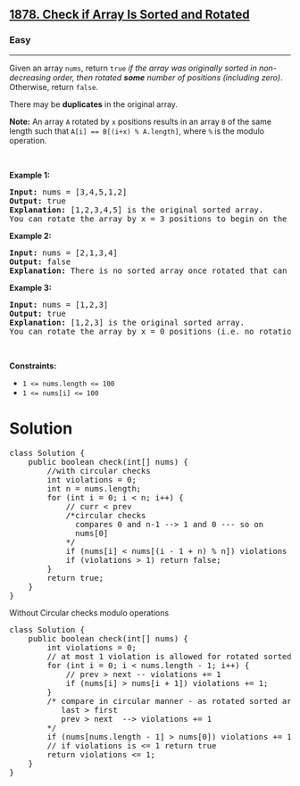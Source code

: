 <h2><a href="https://leetcode.com/problems/check-if-array-is-sorted-and-rotated">1878. Check if Array Is Sorted and Rotated</a></h2>
<h3>Easy</h3>
<hr>
<p>Given an array <code>nums</code>, return <code>true</code><em> if the array was originally sorted in non-decreasing order, then rotated <strong>some</strong> number of positions (including zero)</em>. Otherwise, return <code>false</code>.</p>

<p>There may be <strong>duplicates</strong> in the original array.</p>

<p><strong>Note:</strong> An array <code>A</code> rotated by <code>x</code> positions results in an array <code>B</code> of the same length such that <code>A[i] == B[(i+x) % A.length]</code>, where <code>%</code> is the modulo operation.</p>

<p>&nbsp;</p>
<p><strong class="example">Example 1:</strong></p>

<pre>
<strong>Input:</strong> nums = [3,4,5,1,2]
<strong>Output:</strong> true
<strong>Explanation:</strong> [1,2,3,4,5] is the original sorted array.
You can rotate the array by x = 3 positions to begin on the the element of value 3: [3,4,5,1,2].
</pre>

<p><strong class="example">Example 2:</strong></p>

<pre>
<strong>Input:</strong> nums = [2,1,3,4]
<strong>Output:</strong> false
<strong>Explanation:</strong> There is no sorted array once rotated that can make nums.
</pre>

<p><strong class="example">Example 3:</strong></p>

<pre>
<strong>Input:</strong> nums = [1,2,3]
<strong>Output:</strong> true
<strong>Explanation:</strong> [1,2,3] is the original sorted array.
You can rotate the array by x = 0 positions (i.e. no rotation) to make nums.
</pre>

<p>&nbsp;</p>
<p><strong>Constraints:</strong></p>

<ul>
	<li><code>1 &lt;= nums.length &lt;= 100</code></li>
	<li><code>1 &lt;= nums[i] &lt;= 100</code></li>
</ul>

<h1>Solution</h1>
<pre>
class Solution {
    public boolean check(int[] nums) {
        //with circular checks 
        int violations = 0;
        int n = nums.length;
        for (int i = 0; i < n; i++) {
            // curr < prev
            /*circular checks
              compares 0 and n-1 --> 1 and 0 --- so on 
              nums[0]
            */
            if (nums[i] < nums[(i - 1 + n) % n]) violations += 1;
            if (violations > 1) return false;
        }
        return true;
    }
}
</pre>
<p>Without Circular checks modulo operations</p>
<pre>
class Solution {
    public boolean check(int[] nums) {
        int violations = 0;
        // at most 1 violation is allowed for rotated sorted array
        for (int i = 0; i < nums.length - 1; i++) {
            // prev > next -- violations += 1
            if (nums[i] > nums[i + 1]) violations += 1;
        }
        /* compare in circular manner - as rotated sorted array
           last > first 
           prev > next  --> violations += 1
        */
        if (nums[nums.length - 1] > nums[0]) violations += 1;
        // if violations is <= 1 return true
        return violations <= 1;
    }
}
</pre>

